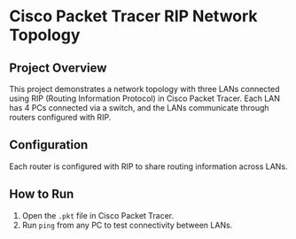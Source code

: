 # Cisco Packet Tracer RIP Network Topology

## Project Overview
This project demonstrates a network topology with three LANs connected using RIP (Routing Information Protocol) in Cisco Packet Tracer. Each LAN has 4 PCs connected via a switch, and the LANs communicate through routers configured with RIP.

## Configuration
Each router is configured with RIP to share routing information across LANs.

## How to Run
1. Open the `.pkt` file in Cisco Packet Tracer.
2. Run `ping` from any PC to test connectivity between LANs.
